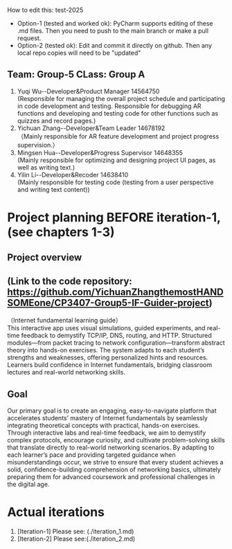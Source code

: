 
How to edit this: test-2025
* Option-1 (tested and worked ok): PyCharm supports editing of these .md files. Then you need to push to the main branch or make a pull request.
* Option-2 (tested ok): Edit and commit it directly on github. Then any local repo copies will need to be "updated"





## Team: Group-5 CLass: Group A
1. Yuqi Wu--Developer&Product Manager  14564750  
(Responsible for managing the overall project schedule and participating in code development and testing. Responsible for debugging AR functions and developing and testing code for other functions such as quizzes and record pages.)   
2. Yichuan Zhang--Developer&Team Leader 14678192  
（Mainly responsible for AR feature development and project progress supervision.） 
3. Mingsen Hua--Developer&Progress Supervisor 14648355  
(Mainly responsible for optimizing and designing project UI pages, as well as writing text.)  
4. Yilin Li--Developer&Recoder 14638410  
(Mainly responsible for testing code   (testing from a user perspective and writing text content))


# Project planning BEFORE iteration-1, (see chapters 1-3)
## Project overview   
## (Link to the code repository: https://github.com/YichuanZhangthemostHANDSOMEone/CP3407-Group5-IF-Guider-project)    
（Internet fundamental learning guide）  
This interactive app uses visual simulations, guided experiments, and real-time feedback to demystify TCP/IP, DNS, routing, and HTTP.
Structured modules—from packet tracing to network configuration—transform abstract theory into hands-on exercises.
The system adapts to each student’s strengths and weaknesses, offering personalized hints and resources.
Learners build confidence in Internet fundamentals, bridging classroom lectures and real-world networking skills.
## Goal
  Our primary goal is to create an engaging, easy-to-navigate platform that accelerates students’ mastery of Internet fundamentals by seamlessly integrating theoretical concepts with practical, hands-on exercises. Through interactive labs and real-time feedback, we aim to demystify complex protocols, encourage curiosity, and cultivate problem-solving skills that translate directly to real-world networking scenarios. By adapting to each learner’s pace and providing targeted guidance when misunderstandings occur, we strive to ensure that every student achieves a solid, confidence-building comprehension of networking basics, ultimately preparing them for advanced coursework and professional challenges in the digital age.






# Actual iterations
1. [Iteration-1] Please see: (./iteration_1.md)
2. [Iteration-2] Please see:(./iteration_2.md)


